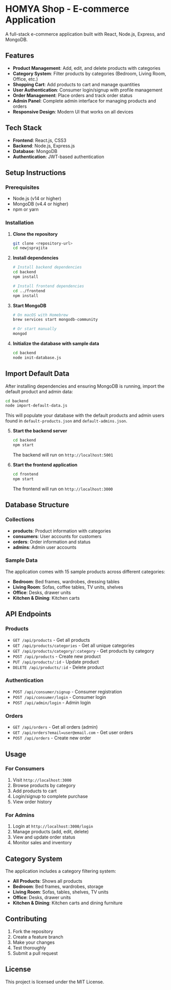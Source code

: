 # HOMYA Shop - E-commerce Application

A full-stack e-commerce application built with React, Node.js, Express, and MongoDB.

## Features

- **Product Management**: Add, edit, and delete products with categories
- **Category System**: Filter products by categories (Bedroom, Living Room, Office, etc.)
- **Shopping Cart**: Add products to cart and manage quantities
- **User Authentication**: Consumer login/signup with profile management
- **Order Management**: Place orders and track order status
- **Admin Panel**: Complete admin interface for managing products and orders
- **Responsive Design**: Modern UI that works on all devices

## Tech Stack

- **Frontend**: React.js, CSS3
- **Backend**: Node.js, Express.js
- **Database**: MongoDB
- **Authentication**: JWT-based authentication

## Setup Instructions

### Prerequisites

- Node.js (v14 or higher)
- MongoDB (v4.4 or higher)
- npm or yarn

### Installation

1. **Clone the repository**
   ```bash
   git clone <repository-url>
   cd newjsprajita
   ```

2. **Install dependencies**
   ```bash
   # Install backend dependencies
   cd backend
   npm install
   
   # Install frontend dependencies
   cd ../frontend
   npm install
   ```

3. **Start MongoDB**
   ```bash
   # On macOS with Homebrew
   brew services start mongodb-community
   
   # Or start manually
   mongod
   ```

4. **Initialize the database with sample data**
   ```bash
   cd backend
   node init-database.js
   ```

## Import Default Data

After installing dependencies and ensuring MongoDB is running, import the default product and admin data:

```bash
cd backend
node import-default-data.js
```

This will populate your database with the default products and admin users found in `default-products.json` and `default-admins.json`.

5. **Start the backend server**
   ```bash
   cd backend
   npm start
   ```
   The backend will run on `http://localhost:5001`

6. **Start the frontend application**
   ```bash
   cd frontend
   npm start
   ```
   The frontend will run on `http://localhost:3000`

## Database Structure

### Collections
- **products**: Product information with categories
- **consumers**: User accounts for customers
- **orders**: Order information and status
- **admins**: Admin user accounts

### Sample Data
The application comes with 15 sample products across different categories:
- **Bedroom**: Bed frames, wardrobes, dressing tables
- **Living Room**: Sofas, coffee tables, TV units, shelves
- **Office**: Desks, drawer units
- **Kitchen & Dining**: Kitchen carts

## API Endpoints

### Products
- `GET /api/products` - Get all products
- `GET /api/products/categories` - Get all unique categories
- `GET /api/products/category/:category` - Get products by category
- `POST /api/products` - Create new product
- `PUT /api/products/:id` - Update product
- `DELETE /api/products/:id` - Delete product

### Authentication
- `POST /api/consumer/signup` - Consumer registration
- `POST /api/consumer/login` - Consumer login
- `POST /api/admin/login` - Admin login

### Orders
- `GET /api/orders` - Get all orders (admin)
- `GET /api/orders?email=user@email.com` - Get user orders
- `POST /api/orders` - Create new order

## Usage

### For Consumers
1. Visit `http://localhost:3000`
2. Browse products by category
3. Add products to cart
4. Login/signup to complete purchase
5. View order history

### For Admins
1. Login at `http://localhost:3000/login`
2. Manage products (add, edit, delete)
3. View and update order status
4. Monitor sales and inventory

## Category System

The application includes a category filtering system:
- **All Products**: Shows all products
- **Bedroom**: Bed frames, wardrobes, storage
- **Living Room**: Sofas, tables, shelves, TV units
- **Office**: Desks, drawer units
- **Kitchen & Dining**: Kitchen carts and dining furniture

## Contributing

1. Fork the repository
2. Create a feature branch
3. Make your changes
4. Test thoroughly
5. Submit a pull request

## License

This project is licensed under the MIT License. 